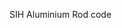 SIH Aluminium Rod code
<!---
 ![Image](./Images/1.png)
 ![Image](./Images/2.png)
 ![Image](./Images/3.png)
 ![Image](./Images/4.png)
 ![Image](./Images/5.png)
-->
